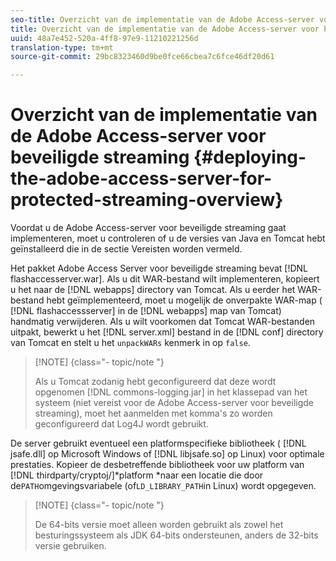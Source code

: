 ```yaml
---
seo-title: Overzicht van de implementatie van de Adobe Access-server voor beveiligde streaming
title: Overzicht van de implementatie van de Adobe Access-server voor beveiligde streaming
uuid: 48a7e452-520a-4ff8-97e9-11210221256d
translation-type: tm+mt
source-git-commit: 29bc8323460d9be0fce66cbea7c6fce46df20d61

---
```



# Overzicht van de implementatie van de Adobe Access-server voor beveiligde streaming {#deploying-the-adobe-access-server-for-protected-streaming-overview}

Voordat u de Adobe Access-server voor beveiligde streaming gaat implementeren, moet u controleren of u de versies van Java en Tomcat hebt geïnstalleerd die in de sectie Vereisten worden vermeld.

Het pakket Adobe Access Server voor beveiligde streaming bevat [!DNL flashaccesserver.war]. Als u dit WAR-bestand wilt implementeren, kopieert u het naar de [!DNL webapps] directory van Tomcat. Als u eerder het WAR-bestand hebt geïmplementeerd, moet u mogelijk de onverpakte WAR-map ( [!DNL flashaccessserver] in de [!DNL webapps] map van Tomcat) handmatig verwijderen. Als u wilt voorkomen dat Tomcat WAR-bestanden uitpakt, bewerkt u het [!DNL server.xml] bestand in de [!DNL conf] directory van Tomcat en stelt u het `unpackWARs` kenmerk in op `false`.

>[!NOTE] {class=&quot;- topic/note &quot;}
>
>Als u Tomcat zodanig hebt geconfigureerd dat deze wordt opgenomen [!DNL commons-logging.jar] in het klassepad van het systeem (niet vereist voor de Adobe Access-server voor beveiligde streaming), moet het aanmelden met komma&#39;s zo worden geconfigureerd dat Log4J wordt gebruikt.

De server gebruikt eventueel een platformspecifieke bibliotheek ( [!DNL jsafe.dll] op Microsoft Windows of [!DNL libjsafe.so] op Linux) voor optimale prestaties. Kopieer de desbetreffende bibliotheek voor uw platform van [!DNL thirdparty/cryptoj/]*platform *naar een locatie die door de`PATH`omgevingsvariabele (of`LD_LIBRARY_PATH`in Linux) wordt opgegeven.

>[!NOTE] {class=&quot;- topic/note &quot;}
>
>De 64-bits versie moet alleen worden gebruikt als zowel het besturingssysteem als JDK 64-bits ondersteunen, anders de 32-bits versie gebruiken.

